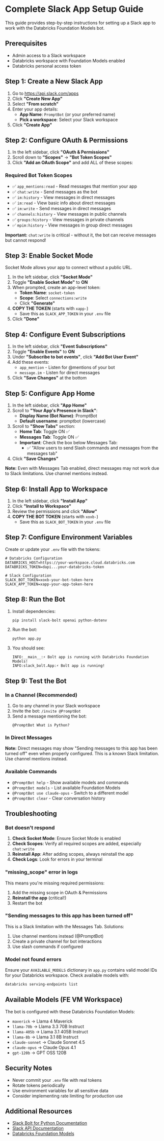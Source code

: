 # Complete Slack App Setup Guide

This guide provides step-by-step instructions for setting up a Slack app to work with the Databricks Foundation Models bot.

## Prerequisites

- Admin access to a Slack workspace
- Databricks workspace with Foundation Models enabled
- Databricks personal access token

## Step 1: Create a New Slack App

1. Go to https://api.slack.com/apps
2. Click **"Create New App"**
3. Select **"From scratch"**
4. Enter your app details:
   - **App Name**: `PromptBot` (or your preferred name)
   - **Pick a workspace**: Select your Slack workspace
5. Click **"Create App"**

## Step 2: Configure OAuth & Permissions

1. In the left sidebar, click **"OAuth & Permissions"**
2. Scroll down to **"Scopes"** → **"Bot Token Scopes"**
3. Click **"Add an OAuth Scope"** and add ALL of these scopes:

### Required Bot Token Scopes

- ✅ `app_mentions:read` - Read messages that mention your app
- ✅ `chat:write` - Send messages as the bot
- ✅ `im:history` - View messages in direct messages
- ✅ `im:read` - View basic info about direct messages
- ✅ `im:write` - Send messages in direct messages
- ✅ `channels:history` - View messages in public channels
- ✅ `groups:history` - View messages in private channels
- ✅ `mpim:history` - View messages in group direct messages

**Important:** `chat:write` is critical - without it, the bot can receive messages but cannot respond!

## Step 3: Enable Socket Mode

Socket Mode allows your app to connect without a public URL.

1. In the left sidebar, click **"Socket Mode"**
2. Toggle **"Enable Socket Mode"** to **ON**
3. When prompted, create an app-level token:
   - **Token Name**: `socket-token`
   - **Scope**: Select `connections:write`
   - Click **"Generate"**
4. **COPY THE TOKEN** (starts with `xapp-`)
   - Save this as `SLACK_APP_TOKEN` in your `.env` file
5. Click **"Done"**

## Step 4: Configure Event Subscriptions

1. In the left sidebar, click **"Event Subscriptions"**
2. Toggle **"Enable Events"** to **ON**
3. Under **"Subscribe to bot events"**, click **"Add Bot User Event"**
4. Add these events:
   - `app_mention` - Listen for @mentions of your bot
   - `message.im` - Listen for direct messages
5. Click **"Save Changes"** at the bottom

## Step 5: Configure App Home

1. In the left sidebar, click **"App Home"**
2. Scroll to **"Your App's Presence in Slack"**:
   - **Display Name (Bot Name)**: PromptBot
   - **Default username**: promptbot (lowercase)
3. Scroll to **"Show Tabs"** section:
   - **Home Tab**: Toggle ON ✅
   - **Messages Tab**: Toggle ON ✅
   - **Important**: Check the box below Messages Tab:
     - ✅ "Allow users to send Slash commands and messages from the messages tab"
4. Click **"Save Changes"**

**Note:** Even with Messages Tab enabled, direct messages may not work due to Slack limitations. Use channel mentions instead.

## Step 6: Install App to Workspace

1. In the left sidebar, click **"Install App"**
2. Click **"Install to Workspace"**
3. Review the permissions and click **"Allow"**
4. **COPY THE BOT TOKEN** (starts with `xoxb-`)
   - Save this as `SLACK_BOT_TOKEN` in your `.env` file

## Step 7: Configure Environment Variables

Create or update your `.env` file with the tokens:

```env
# Databricks Configuration
DATABRICKS_HOST=https://your-workspace.cloud.databricks.com
DATABRICKS_TOKEN=dapi...your-databricks-token

# Slack Configuration
SLACK_BOT_TOKEN=xoxb-your-bot-token-here
SLACK_APP_TOKEN=xapp-your-app-token-here
```

## Step 8: Run the Bot

1. Install dependencies:
   ```bash
   pip install slack-bolt openai python-dotenv
   ```

2. Run the bot:
   ```bash
   python app.py
   ```

3. You should see:
   ```
   INFO:__main__:⚡️ Bolt app is running with Databricks Foundation Models!
   INFO:slack_bolt.App:⚡️ Bolt app is running!
   ```

## Step 9: Test the Bot

### In a Channel (Recommended)

1. Go to any channel in your Slack workspace
2. Invite the bot: `/invite @PromptBot`
3. Send a message mentioning the bot:
   ```
   @PromptBot What is Python?
   ```

### In Direct Messages

**Note:** Direct messages may show "Sending messages to this app has been turned off" even when properly configured. This is a known Slack limitation. Use channel mentions instead.

### Available Commands

- `@PromptBot help` - Show available models and commands
- `@PromptBot models` - List available Foundation Models
- `@PromptBot use claude-opus` - Switch to a different model
- `@PromptBot clear` - Clear conversation history

## Troubleshooting

### Bot doesn't respond

1. **Check Socket Mode**: Ensure Socket Mode is enabled
2. **Check Scopes**: Verify all required scopes are added, especially `chat:write`
3. **Reinstall App**: After adding scopes, always reinstall the app
4. **Check Logs**: Look for errors in your terminal

### "missing_scope" error in logs

This means you're missing required permissions:
1. Add the missing scope in OAuth & Permissions
2. **Reinstall the app** (critical!)
3. Restart the bot

### "Sending messages to this app has been turned off"

This is a Slack limitation with the Messages Tab. Solutions:
1. Use channel mentions instead (@PromptBot)
2. Create a private channel for bot interactions
3. Use slash commands if configured

### Model not found errors

Ensure your `AVAILABLE_MODELS` dictionary in `app.py` contains valid model IDs for your Databricks workspace. Check available models with:
```bash
databricks serving-endpoints list
```

## Available Models (FE VM Workspace)

The bot is configured with these Databricks Foundation Models:

- `maverick` → Llama 4 Maverick
- `llama-70b` → Llama 3.3 70B Instruct
- `llama-405b` → Llama 3.1 405B Instruct
- `llama-8b` → Llama 3.1 8B Instruct
- `claude-sonnet` → Claude Sonnet 4.5
- `claude-opus` → Claude Opus 4.1
- `gpt-120b` → GPT OSS 120B

## Security Notes

- Never commit your `.env` file with real tokens
- Rotate tokens periodically
- Use environment variables for all sensitive data
- Consider implementing rate limiting for production use

## Additional Resources

- [Slack Bolt for Python Documentation](https://slack.dev/bolt-python/)
- [Slack API Documentation](https://api.slack.com/)
- [Databricks Foundation Models](https://docs.databricks.com/en/machine-learning/foundation-models/index.html)